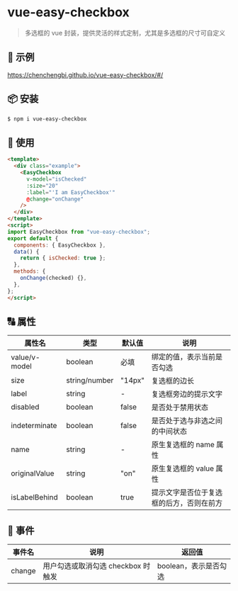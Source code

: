 # vue-easy-checkbox

> 多选框的 vue 封装，提供灵活的样式定制，尤其是多选框的尺寸可自定义

## 🌰 示例
https://chenchengbi.github.io/vue-easy-checkbox/#/

## 📦 安装
``` bash
$ npm i vue-easy-checkbox
```

## 🔨 使用
```html
<template>
  <div class="example">
    <EasyCheckbox
      v-model="isChecked"
      :size="20"
      :label="'I am EasyCheckbox'"
      @change="onChange"
    />
  </div>
</template>
<script>
import EasyCheckbox from "vue-easy-checkbox";
export default {
  components: { EasyCheckbox },
  data() {
    return { isChecked: true };
  },
  methods: {
    onChange(checked) {},
  },
};
</script>
```

## 🔠 属性
| 属性名        | 类型          | 默认值 | 说明                                     |
|---------------|---------------|--------|------------------------------------------|
| value/v-model | boolean       | 必填   | 绑定的值，表示当前是否勾选               |
| size          | string/number | "14px" | 复选框的边长                             |
| label         | string        | -      | 复选框旁边的提示文字                     |
| disabled      | boolean       | false  | 是否处于禁用状态                         |
| indeterminate | boolean       | false  | 是否处于选与非选之间的中间状态           |
| name          | string        | -      | 原生复选框的 name 属性                   |
| originalValue | string        | "on"   | 原生复选框的 value 属性                  |
| isLabelBehind | boolean       | true   | 提示文字是否位于复选框的后方，否则在前方 |

## 🎺 事件
| 事件名 | 说明                               | 返回值                |
|--------|------------------------------------|-----------------------|
| change | 用户勾选或取消勾选 checkbox 时触发 | boolean，表示是否勾选 |